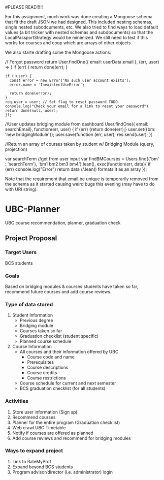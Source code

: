 
#PLEASE READ!!!!!

For this assignment, much work was done creating a Mongoose schema that fit the draft JSON we had designed. This included nesting schemas, single nested subodcuments, etc. We also tried to find ways to load default values (a bit tricker with nested schemas and subdocuments) so that the LocalPassportStrategy would be minimized. We still need to test if this works for courses and coop which are arrays of other objects.

We also starte drafting some the Mongoose actions:

 // Forgot password
  return User.findOne({ email: userData.email }, (err, user) => {
    if (err) { return done(err); }
	
    if (!user) {
      const error = new Error('No such user account exists');
      error.name = 'InexistentUseError';

      return done(error);
    }
    req.user = user; // Set flag to reset password TODO
    console.log("Check your email for a link to reset your password")
    return done(null, user);
    });


//User updates bridging module from dashboard
User.findOne({ email: searchEmail}, function(err, user) {
	if (err) {return done(err);}
	user.set({bm: 'new bridgingModule'});
	user.save(function (err, user);
	res.send(user);
})

//Return an array of courses taken by student w/ <Searchterm> Bridging Module (query, projection)

var searchTerm //get from user input
var findBMCourses = Users.find({'bm' : 'searchTerm'}, 'bm1 bm2 bm3 bm4').lean(), exec(function(err, data){
	if (err) console.log("Error")
	return data //.lean() formats it as an array
});





Note that the requirement that email be unique is temporarily removed from the schema as it started causing weird bugs this evening (may have to do with URI string).


# UBC-Planner
UBC course recommendation, planner, graduation check

## Project Proposal

### Target Users
BCS students

### Goals
Based on bridging modules & courses students have taken so far, recommend future courses and add course reviews.

### Type of data stored
1. Student Information
    * Previous degree
    * Bridging module
    * Courses taken so far
    * Graduation checklist (student specific)
    * Planned course schedule
2. Course Information
    * All courses and their information offered by UBC
      * Course code and name
      * Prerequisites
      * Course descriptions
      * Course credits
      * Course restrictions
    * Course schedule for current and next semester
    * BCS graduation checklist (for all students)
### Activities
  1. Store user information (Sign up)
  2. Recommend courses
  3. Planner for the entire program (Graduation checklist)
  4. Web crawl UBC Timetable
  5. Notify if courses are offered as planned
  6. Add course reviews and recommend for bridging modules
  
  ### Ways to expand project
  1. Link to RateMyProf
  2. Expand beyond BCS students
  3. Program advisor/director (i.e. administrator) login
